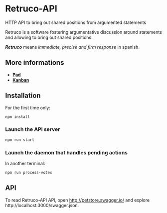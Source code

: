 # Retruco-API

HTTP API to bring out shared positions from argumented statements

Retruco is a software fostering argumentative discussion around statements and allowing to bring out shared positions.

**_Retruco_** means _immediate, precise and firm response_ in spanish.

## More informations

* [**Pad**](https://annuel.framapad.org/p/retruco)
* [**Kanban**](https://tableau.nuitdebout.fr/b/vLX2cHoDcXpf5AYze/retruco)

## Installation

For the first time only:

```bash
npm install
```

### Launch the API server

```bash
npm run start
```

### Launch the daemon that handles pending actions

In another terminal:

```bash
npm run process-votes
```

## API

To read Retruco-API API, open http://petstore.swagger.io/ and explore http://localhost:3000/swagger.json.

